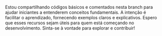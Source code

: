 

Estou compartilhando códigos básicos e comentados nesta branch para ajudar iniciantes a entenderem conceitos fundamentais. A intenção é facilitar o aprendizado, fornecendo exemplos claros e explicativos. Espero que esses recursos sejam úteis para quem está começando no desenvolvimento. Sinta-se à vontade para explorar e contribuir!
